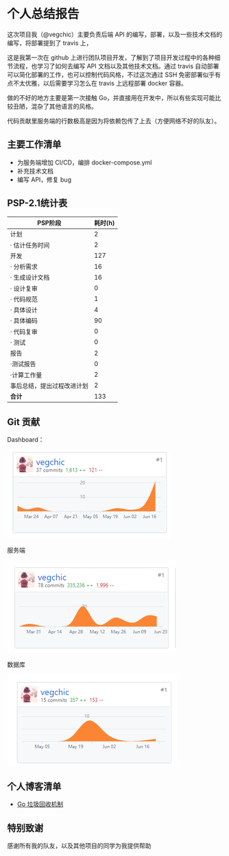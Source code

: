 # 个人总结报告

这次项目我（@vegchic）主要负责后端 API 的编写，部署，以及一些技术文档的编写，将部署提到了 travis 上，

这是我第一次在 github 上进行团队项目开发，了解到了项目开发过程中的各种细节流程，也学习了如何去编写 API 文档以及其他技术文档。通过 travis 自动部署可以简化部署的工作，也可以控制代码风格，不过这次通过 SSH  免密部署似乎有点不太优雅，以后需要学习怎么在 travis 上远程部署 docker 容器。

做的不好的地方主要是第一次接触 Go，并直接用在开发中，所以有些实现可能比较丑陋，混杂了其他语言的风格。

代码贡献里服务端的行数极高是因为将依赖包传了上去（方便网络不好的队友）。



## 主要工作清单

- 为服务端增加 CI/CD，编排 docker-compose.yml
- 补充技术文档
- 编写 API，修复 bug



## PSP-2.1统计表

| PSP阶段                    | 耗时(h) |
| -------------------------- | ------- |
| 计划                       | 2       |
| · 估计任务时间             | 2       |
| 开发                       | 127     |
| · 分析需求                 | 16      |
| · 生成设计文档             | 16      |
| · 设计复审                 | 0       |
| · 代码规范                 | 1       |
| · 具体设计                 | 4       |
| · 具体编码                 | 90      |
| · 代码复审                 | 0       |
| · 测试                     | 0       |
| 报告                       | 2       |
| ·测试报告                  | 0       |
| ·计算工作量                | 2       |
| 事后总结，提出过程改进计划 | 2       |
| **合计**                   | 133     |



## Git 贡献

Dashboard：

![](../assets/images/16340084-dashboard.png)

服务端

![16340084-db](../assets/images/16340084-se.png)

数据库

![16340084-se](../assets/images/16340084-db.png)



## 个人博客清单

- [Go 垃圾回收机制](https://vegchic.github.io/2019/06/20/Golang%20%E5%9E%83%E5%9C%BE%E5%9B%9E%E6%94%B6%E6%9C%BA%E5%88%B6/)



## 特别致谢

感谢所有我的队友，以及其他项目的同学为我提供帮助